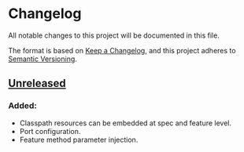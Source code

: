 # Changelog
All notable changes to this project will be documented in this file.

The format is based on [Keep a Changelog](https://keepachangelog.com/en/1.0.0/),
and this project adheres to [Semantic Versioning](https://semver.org/spec/v2.0.0.html).

## [Unreleased]
### Added:
- Classpath resources can be embedded at spec and feature level.
- Port configuration.
- Feature method parameter injection.

[Unreleased]: https://github.com/fairdevkit/spock-embedded-server/compare/master...develop
